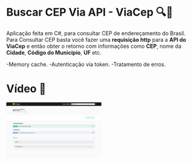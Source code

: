 # Buscar CEP Via API - ViaCep  🔍📌

Aplicação feita em C#, para consultar CEP de endereçamento do Brasil. Para Consultar CEP basta você fazer uma **requisição http** para a **API do ViaCep** e então obter o retorno com informações como **CEP**, nome da **Cidade**, **Código do Município**, **UF** etc.

-Memory cache.
-Autenticação via token.
-Tratamento de erros.

# Vídeo 📸
[<img src="apicep.png" width="50%">](https://youtu.be/wBXzLfniLPY)

    
